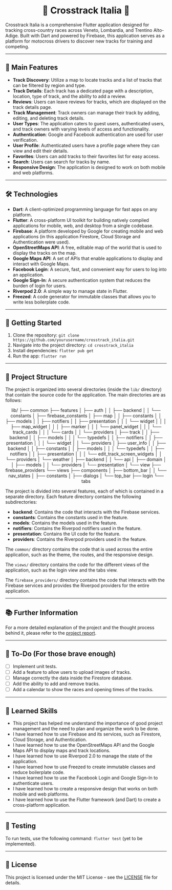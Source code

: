 <div align="center">

# 🏁 Crosstrack Italia 🏁

</div>

Crosstrack Italia is a comprehensive Flutter application designed for tracking cross-country races across Veneto, Lombardia, and Trentino Alto-Adige. Built with Dart and powered by Firebase, this application serves as a platform for motocross drivers to discover new tracks for training and competing.

---

## 🎯 Main Features

- **Track Discovery**: Utilize a map to locate tracks and a list of tracks that can be filtered by region and type.
- **Track Details**: Each track has a dedicated page with a description, location, type of track, and the ability to add a review.
- **Reviews**: Users can leave reviews for tracks, which are displayed on the track details page.
- **Track Management**: Track owners can manage their track by adding, editing, and deleting track details.
- **User Types**: The application caters to guest users, authenticated users, and track owners with varying levels of access and functionality.
- **Authentication**: Google and Facebook authentication are used for user verification.
- **User Profile**: Authenticated users have a profile page where they can view and edit their details.
- **Favorites**: Users can add tracks to their favorites list for easy access.
- **Search**: Users can search for tracks by name.
- **Responsive Design**: The application is designed to work on both mobile and web platforms.

---

## 🛠️ Technologies

- **Dart**: A client-optimized programming language for fast apps on any platform.
- **Flutter**: A cross-platform UI toolkit for building natively compiled applications for mobile, web, and desktop from a single codebase.
- **Firebase**: A platform developed by Google for creating mobile and web applications (in this application Firestore, Cloud Storage and Authentication were used).
- **OpenStreetMaps API**: A free, editable map of the world that is used to display the tracks on the map.
- **Google Maps API**: A set of APIs that enable applications to display and interact with Google Maps.
- **Facebook Login**: A secure, fast, and convenient way for users to log into an application.
- **Google Sign-In**: A secure authentication system that reduces the burden of login for users.
- **Riverpod 2.0**: A simple way to manage state in Flutter.
- **Freezed**: A code generator for immutable classes that allows you to write less boilerplate code.

---

## 🚀 Getting Started

1. Clone the repository: `git clone https://github.com/yourusername/crosstrack_italia.git`
2. Navigate into the project directory: `cd crosstrack_italia`
3. Install dependencies: `flutter pub get`
4. Run the app: `flutter run`

---

## 📁 Project Structure

The project is organized into several directories (inside the `lib/` directory) that contain the source code for the application. The main directories are as follows:

<div align="center">
lib/
├── common
├── features
│   ├── auth
│   │   ├── backend
│   │   └── constants
│   ├── firebase_constants
│   ├── map
│   │   ├── constants
│   │   ├── models
│   │   ├── notifiers
│   │   ├── presentation
│   │   │   └── widget
│   │   │       ├── map_widget
│   │   │       ├── marker
│   │   │       └── panel_widget
│   │   │           └── track_cards
│   │   │               └── cards
│   │   └── providers
│   ├── track
│   │   ├── backend
│   │   ├── models
│   │   │   └── typedefs
│   │   ├── notifiers
│   │   ├── presentation
│   │   │   └── widget
│   │   └── providers
│   ├── user_info
│   │   ├── backend
│   │   ├── constants
│   │   ├── models
│   │   │   └── typedefs
│   │   ├── notifiers
│   │   ├── presentation
│   │   │   └── edit_track_screen_widgets
│   │   └── providers
│   └── weather
│       ├── backend
│       │   └── api
│       ├── domain
│       │   ├── models
│       │   └── providers
│       └── presentation
│           └── view
├── firebase_providers
└── views
    ├── components
    │   ├── bottom_bar
    │   │   └── nav_states
    │   ├── constants
    │   ├── dialogs
    │   └── top_bar
    ├── login
    └── tabs
</div>

The project is divided into several features, each of which is contained in a separate directory. Each feature directory contains the following subdirectories:

- **backend**: Contains the code that interacts with the Firebase services.
- **constants**: Contains the constants used in the feature.
- **models**: Contains the models used in the feature.
- **notifiers**: Contains the Riverpod notifiers used in the feature.
- **presentation**: Contains the UI code for the feature.
- **providers**: Contains the Riverpod providers used in the feature.

The `common/` directory contains the code that is used across the entire application, such as the theme, the routes, and the responsive design.

The `views/` directory contains the code for the different views of the application, such as the login view and the tabs view.

The `firebase_providers/` directory contains the code that interacts with the Firebase services and provides the Riverpod providers for the entire application.

---

## 📚 Further Information

For a more detailed explanation of the project and the thought process behind it, please refer to the [project report](https://docs.google.com/document/d/14dFnmLqvft3BX01kEwfikdvIrsLHjTonX0VtNFWC6uc/edit?usp=sharing).

---

## 📝 To-Do (For those brave enough)

- [ ] Implement unit tests.
- [ ] Add a feature to allow users to upload images of tracks.
- [ ] Manage correctly the data inside the Firestore database.
- [ ] Add the ability to add and remove tracks.
- [ ] Add a calendar to show the races and opening times of the tracks.

---

## 🧠 Learned Skills

- This project has helped me understand the importance of good project management and the need to plan and organize the work to be done.
- I have learned how to use Firebase and its services, such as Firestore, Cloud Storage, and Authentication.
- I have learned how to use the OpenStreetMaps API and the Google Maps API to display maps and track locations.
- I have learned how to use Riverpod 2.0 to manage the state of the application.
- I have learned how to use Freezed to create immutable classes and reduce boilerplate code.
- I have learned how to use the Facebook Login and Google Sign-In to authenticate users.
- I have learned how to create a responsive design that works on both mobile and web platforms.
- I have learned how to use the Flutter framework (and Dart) to create a cross-platform application.

---

## 🧪 Testing

To run tests, use the following command: `flutter test` (yet to be implemented).

---

## 📜 License

This project is licensed under the MIT License - see the [LICENSE](LICENSE) file for details.
